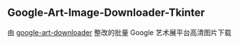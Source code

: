 ## Google-Art-Image-Downloader-Tkinter

由 [google-art-downloader](https://github.com/mewforest/google-art-downloader)
整改的批量 Google 艺术展平台高清图片下载